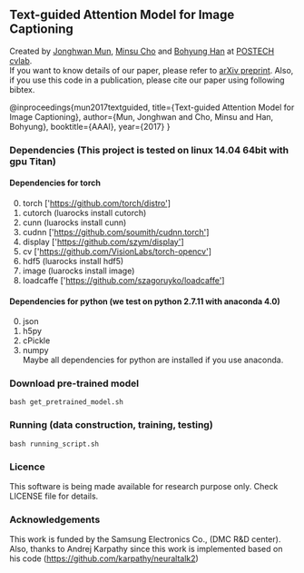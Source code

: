 ## Text-guided Attention Model for Image Captioning

Created by [Jonghwan Mun](http://cvlab.postech.ac.kr/~jonghwan/), [Minsu Cho](https://cvlab.postech.ac.kr/~mcho/) and [Bohyung Han](http://cvlab.postech.ac.kr/~bhhan/) at [POSTECH cvlab](http://cvlab.postech.ac.kr/lab/). <br />
If you want to know details of our paper, please refer to [arXiv preprint](https://arxiv.org/abs/1612.03557).
Also, if you use this code in a publication, please cite our paper using following bibtex.

   @inproceedings{mun2017textguided,
      title={Text-guided Attention Model for Image Captioning},
      author={Mun, Jonghwan and Cho, Minsu and Han, Bohyung},
      booktitle={AAAI},
      year={2017}
   }

### Dependencies (This project is tested on linux 14.04 64bit with gpu Titan)
#### Dependencies for torch
  0. torch ['https://github.com/torch/distro']
  0. cutorch (luarocks install cutorch)
  0. cunn (luarocks install cunn)
  0. cudnn ['https://github.com/soumith/cudnn.torch']
  0. display ['https://github.com/szym/display']
  0. cv ['https://github.com/VisionLabs/torch-opencv']
  0. hdf5 (luarocks install hdf5)
  0. image (luarocks install image)
  0. loadcaffe ['https://github.com/szagoruyko/loadcaffe']

#### Dependencies for python (we test on python 2.7.11 with anaconda 4.0)
  0. json
  0. h5py
  0. cPickle
  0. numpy
  <br /> Maybe all dependencies for python are installed if you use anaconda.

### Download pre-trained model

  ```
  bash get_pretrained_model.sh
  ```

### Running (data construction, training, testing)

  ```
  bash running_script.sh
  ```

### Licence

This software is being made available for research purpose only.
Check LICENSE file for details.

### Acknowledgements

This work is funded by the Samsung Electronics Co., (DMC R&D center). <br />
Also, thanks to Andrej Karpathy since this work is implemented based on his code (https://github.com/karpathy/neuraltalk2)

